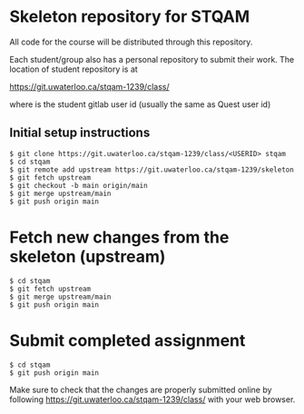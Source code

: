 # Skeleton repository for STQAM

All code for the course will be distributed through this repository. 

Each student/group also has a personal repository to submit their work. 
The location of student repository is at

  https://git.uwaterloo.ca/stqam-1239/class/<USERID>

where <USERID> is the student gitlab user id (usually the same as Quest user id)

## Initial setup instructions

```
$ git clone https://git.uwaterloo.ca/stqam-1239/class/<USERID> stqam
$ cd stqam
$ git remote add upstream https://git.uwaterloo.ca/stqam-1239/skeleton
$ git fetch upstream
$ git checkout -b main origin/main
$ git merge upstream/main
$ git push origin main
```

# Fetch new changes from the skeleton (upstream)

```
$ cd stqam
$ git fetch upstream
$ git merge upstream/main
$ git push origin main
```

# Submit completed assignment

```
$ cd stqam
$ git push origin main
```

Make sure to check that the changes are properly submitted online by following 
https://git.uwaterloo.ca/stqam-1239/class/<USERID> with your web browser.

